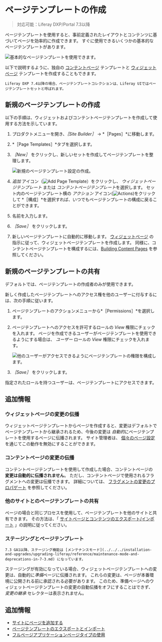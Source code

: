 # ページテンプレートの作成

> 対応可能：Liferay DXP/Portal 7.3以降

ページテンプレートを使用すると、事前定義されたレイアウトとコンテンツに基づいてページを効率的に作成できます。 すぐに使用できるいくつかの基本的なページテンプレートがあります。

![基本的なページテンプレートを使用できます。](./creating-a-page-template/images/01.png)

以下で説明するように、独自の [コンテントページ](../using-content-pages.md) テンプレートと [ウィジェットページ](../understanding-pages/understanding-pages.md#widget-pages) テンプレートを作成することもできます。

```{note}
Liferay DXP 7.4以降の場合、ページテンプレートコレクションは、Liferay UIではページテンプレートセットと呼ばれます。
```

## 新規のページテンプレートの作成

以下の手順は、ウィジェットおよびコンテントページテンプレートを作成して使用する方法を示しています。

1. プロダクトメニューを開き、*［Site Builder］* &rarr; *［Pages］*に移動します。

1. *［Page Templates］*タブを選択します。

1. *［New］* をクリックし、新しいセットを作成してページテンプレートを整理します。

    ![新規のページテンプレート設定の作成。](./creating-a-page-template/images/02.png)

1. *追加* アイコン（![Add Page Template](../../../images/icon-add.png)）をクリックし、 *ウィジェットページテンプレート* または *コンテントページテンプレート*を選択します。 セット内のページテンプレート横の *アクション* アイコン(![Actions](../../../images/icon-actions.png))をクリックして *［構成］*を選択すれば、いつでもページテンプレートの構成に戻ることができます。

1. 名前を入力します。

1. *［Save］* をクリックします。

1. 新しいページテンプレートに自動的に移動します。 [ウィジェットページ](../understanding-pages/understanding-pages.md#widget-pages) の指示に従って、ウィジェットページテンプレートを作成します。 同様に、コンテントページテンプレートを構成するには、[Building Content Pages](../using-content-pages/adding-elements-to-content-pages.md) を参照してください。

## 新規のページテンプレートの共有

デフォルトでは、ページテンプレートの作成者のみが使用できます。

新しく作成したページテンプレートへのアクセス権を他のユーザーに付与するには、次の手順に従います。

1. ページテンプレートのアクションメニューから*［Permissions］*を選択します。
1. ページテンプレートへのアクセスを許可するロールの *View* 権限にチェックを入れます。 ページを作成できるユーザーがページテンプレートを使用できるようにする場合は、 *ユーザー* ロールの *View* 権限にチェックを入れます。

    ![他のユーザーがアクセスできるようにページテンプレートの権限を構成します。](./creating-a-page-template/images/03.png)

1. *［Save］* をクリックします。

指定されたロールを持つユーザーは、ページテンプレートにアクセスできます。

## 追加情報

### ウィジェットページの変更の伝播

ウィジェットページテンプレートからページを作成すると、変更はデフォルトでページテンプレートから継承されるため、今後の変更は *自動的*にページテンプレートを使用するページに伝播されます。 サイト管理者は、 [個々のページ設定](../page-settings/configuring-individual-pages.md#general) を通じてこの動作を無効にすることができます。

### コンテントページの変更の伝播

コンテントページテンプレートを使用して作成した場合、コンテントページの **変更は自動的に伝播されません**。 ただし、コンテントページで使用されるフラグメントへの変更は伝播できます。 詳細については、 [フラグメントの変更のプロパゲート](../page-fragments-and-widgets/using-fragments/propagating-fragment-changes.md) を参照してください。

### 他のサイトとのページテンプレートの共有

ページの場合と同じプロセスを使用して、ページテンプレートを他のサイトと共有できます。 その方法は、「 [サイトページとコンテンツのエクスポート/インポート](../../sites/exporting-importing-site-pages-and-content.md) 」の説明に従ってください。

### ステージングとページテンプレート

```{important}
7.3 GA1以降、ステージング機能は [メンテナンスモード](../../../installation-and-upgrades/upgrading-liferay/reference/maintenance-mode-and-deprecations-in-7-3.md) になっています。
```

ステージングが有効になっている場合、ウィジェットページテンプレートへの変更は、自動的に*準備*ページに伝播されます。 これらの変更は、ページが本番環境に公開される前に承認される必要があります。 このため、準備ページへのウィジェットページテンプレートの変更の自動伝播をオフにすることはできず、 *変更の継承* セレクターは表示されません。

## 追加情報

- [サイトにページを追加する](./adding-a-page-to-a-site.md)
- [ページテンプレートのエクスポートとインポート](./exporting-and-importing-page-templates.md)
- [フルページアプリケーションページタイプの使用](./using-the-full-page-application-page-type.md)
